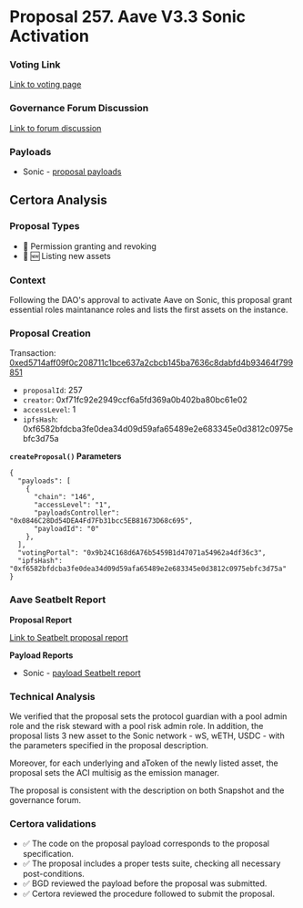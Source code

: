 # Proposal 257. Aave V3.3 Sonic Activation

### Voting Link
[Link to voting page](https://vote.onaave.com/proposal/?proposalId=257)

### Governance Forum Discussion
[Link to forum discussion](https://governance.aave.com/t/arfc-deploy-aave-v3-on-sonic/20543/26)

### Payloads

* Sonic - [proposal payloads](https://sonicscan.org//address/0x23BEEA83a3463242209E985D465cD85e2A75343A)



## Certora Analysis

### Proposal Types
* :handshake: Permission granting and revoking
* :gem: :new: Listing new assets

### Context
Following the DAO's approval to activate Aave on Sonic, this proposal grant essential roles maintanance roles and lists the first assets on the instance.

### Proposal Creation
Transaction: [0xed5714aff09f0c208711c1bce637a2cbcb145ba7636c8dabfd4b93464f799851](https://etherscan.io/tx/0xed5714aff09f0c208711c1bce637a2cbcb145ba7636c8dabfd4b93464f799851)
- `proposalId`: 257
- `creator`: 0xf71fc92e2949ccf6a5fd369a0b402ba80bc61e02
- `accessLevel`: 1
- `ipfsHash`: 0xf6582bfdcba3fe0dea34d09d59afa65489e2e683345e0d3812c0975ebfc3d75a

**`createProposal()` Parameters**
```
{
  "payloads": [ 
    { 
      "chain": "146", 
      "accessLevel": "1", 
      "payloadsController": "0x0846C28Dd54DEA4Fd7Fb31bcc5EB81673D68c695", 
      "payloadId": "0" 
    }, 
  ], 
  "votingPortal": "0x9b24C168d6A76b5459B1d47071a54962a4df36c3", 
  "ipfsHash": "0xf6582bfdcba3fe0dea34d09d59afa65489e2e683345e0d3812c0975ebfc3d75a" 
}
```

### Aave Seatbelt Report
**Proposal Report**

[Link to Seatbelt proposal report](https://github.com/bgd-labs/seatbelt-gov-v3/blob/main/reports/proposals/257.md)

**Payload Reports**

* Sonic - [payload Seatbelt report](https://github.com/bgd-labs/seatbelt-gov-v3/blob/main/reports/payloads/146/0x0846C28Dd54DEA4Fd7Fb31bcc5EB81673D68c695/0.md)


### Technical Analysis
We verified that the proposal sets the protocol guardian with a pool admin role and the risk steward with a pool risk admin role. In addition, the proposal lists 3 new asset to the Sonic network - wS, wETH, USDC - with the parameters specified in the proposal description.

Moreover, for each underlying and aToken of the newly listed asset, the proposal sets the ACI multisig as the emission manager.

The proposal is consistent with the description on both Snapshot and the governance forum.

### Certora validations
* :white_check_mark: The code on the proposal payload corresponds to the proposal specification.
* :white_check_mark: The proposal includes a proper tests suite, checking all necessary post-conditions.
* :white_check_mark: BGD reviewed the payload before the proposal was submitted.
* :white_check_mark: Certora reviewed the procedure followed to submit the proposal.